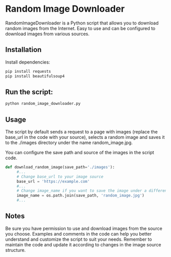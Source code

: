 # Random Image Downloader
RandomImageDownloader is a Python script that allows you to download random images from the Internet. Easy to use and can be configured to download images from various sources.

## Installation
Install dependencies:

```bash
pip install requests
pip install beautifulsoup4
```

## Run the script:

```bash
python random_image_downloader.py
```

## Usage
The script by default sends a request to a page with images (replace the base_url in the code with your source), selects a random image and saves it to the ./images directory under the name random_image.jpg.

You can configure the save path and source of the images in the script code.

```python
def download_random_image(save_path='./images'):
     #...
     # Change base_url to your image source
     base_url = 'https://example.com'
     #...
     # Change image_name if you want to save the image under a different name
     image_name = os.path.join(save_path, 'random_image.jpg')
     #...
```
    
## Notes
Be sure you have permission to use and download images from the source you choose.
Examples and comments in the code can help you better understand and customize the script to suit your needs.
Remember to maintain the code and update it according to changes in the image source structure.
